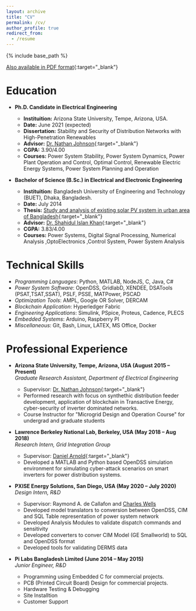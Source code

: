 ```yaml
---
layout: archive
title: "CV"
permalink: /cv/
author_profile: true
redirect_from:
  - /resume
---
```


{% include base_path %}

[Also available in PDF format](https://sssaha.github.io/files/CV_Shammya_Saha.pdf){:target="_blank"}

Education
======
- **Ph.D. Candidate in Electrical Engineering**
  - **Instituition:** Arizona State University, Tempe, Arizona, USA.
  - **Date:** June 2021 (expected)
  - **Dissertation:** Stability and Security of Distribution Networks with High-Penetration Renewables
  - **Advisor:** [Dr. Nathan Johnson](https://sustainability.asu.edu/person/nathan-johnson/){:target="_blank"}
  - **CGPA:** 3.90/4.00 
  - **Courses:** Power System Stability, Power System Dynamics, Power Plant Operation and Control, Optimal Control, Renewable Electric Energy Systems, Power System Planning and Operation

- **Bachelor of Science (B.Sc.) in Electrical and Electronic Engineering**
  - **Instituition:** Bangladesh University of Engineering and Technology (BUET), Dhaka, Bangladesh.
  - **Date:** July 2014
  - **Thesis:** [Study and analysis of existing solar PV system in urban area of Bangladesh](https://ieeexplore.ieee.org/document/7026965){:target="_blank"}
  - **Advisor:** [Dr. Shahidul Islan Khan](https://www.bracu.ac.bd/about/people/shahidul-islam-khan-phd){:target="_blank"}
  - **CGPA:** 3.83/4.00 
  - **Courses:** Power Systems, Digital Signal Processing, Numerical Analysis ,OptoElectronics ,Control System, Power System Analysis


Technical Skills
======
- *Programming Languages*: Python, MATLAB, NodeJS, C, Java, C# 
- *Power System Software*:  OpenDSS, GridlabD, XENDEE, DSATools (PSAT,TSAT,SSAT), PSLF, PSSE, MATPower, PSCAD
- *Optimization Tools*:  AMPL, Google OR Solver, DERCAM
- *Blockchain Application*: Hyperledger Fabric
- *Engineering Applications*: Simulink, PSpice, Proteus, Cadence, PLECS
- *Embedded Systems*: Arduino, Raspberry PI
- *Miscellaneous*:  Git, Bash, Linux, LATEX, MS Office, Docker 


Professional Experience
======
- **Arizona State University, Tempe, Arizona, USA (August 2015 – Present)**<br>
*Graduate Research Assistant, Department of Electrical Engineering*
  - Supervisor: [Dr. Nathan Johnson](https://sustainability.asu.edu/person/nathan-johnson/){:target="_blank"} 
  - Performed research with focus on synthethic distribution feeder development, application of blockchain in Transactive Energy, cyber-security of inverter dominated networks.
  <!-- - Published 2 journals and 4 conference papers so far.<br> -->
  - Course Instructor for "Microgrid Design and Operation Course" for undergrad and graduate students
  <!-- - Instructed 50 students on average each year in MATLAB.   -->
- **Lawrence Berkeley National Lab, Berkeley, USA (May 2018 – Aug 2018)**<br>
*Research Intern, Grid Integration Group*
  - Supervisor: [Daniel Arnold](https://eta.lbl.gov/people/daniel-arnold){:target="_blank"}
  - Developed a MATLAB and Python based OpenDSS simulation environment for simulating cyber-attack scenarios on smart inverters for power distribution systems.
- **PXISE Energy Solutions, San Diego, USA (May 2020 – July 2020)**<br>
*Design Intern, R&D*
  - Supervisor: Raymond A. de Callafon and [Charles Wells](https://www.linkedin.com/in/charles-wells-1807a15b/)
  - Developed model translators to conversion between OpenDSS, CIM and SQL Table representation of power system network
  - Developed Analysis Modules to validate dispatch commands and sensitivity 
  - Developed converters to conver CIM Model (GE Smallworld) to SQL and OpenDSS format
  - Developed tools for validating DERMS data


- **Pi Labs Bangladesh Limited  (June 2014 – May 2015)**<br>
*Junior Engineer, R&D*
  - Programming using Embedded C for commercial projects.
  - PCB (Printed Circuit Board) Design for commercial projects.
  - Hardware Testing & Debugging
  - Site Installtion
  - Customer Support  




















<!-- Research Experience
======
- Details of my research can be found in the page [Research](https://samrat-nath.github.io/research/)
- Full list of publications is avaialble in the page [Publications](https://samrat-nath.github.io/publications/) -->

<!--
Selected Publications
======
  <ul>{% for post in site.publications %}
    {% include archive-single-cv.html %}
  {% endfor %}</ul>
-->  

<!-- Academic Awards & Scholarships
======
- *Dean’s List Award, BUET (2010 – 2012)*
  - Obtained Honors (3.75) grade point in junior and senior years.
- *University Admission Test Excellency Scholarship, BUET (2009)*
  - Ranked in top 1% among 7000+ applicants in undergraduate admission test.
- *Dhaka Education Board Scholarship, Ministry of Education, Bangladesh (2008)*
  - For excellence in Higher Secondary School Certificate Examination (H.S.C).
- *Perfect Attendance Certificate, Notre Dame College, Dhaka, Bangladesh (2006-2008)*
  - Maintained 100% class attendance in higher secondary school. -->

<!-- Leadership Experience
======
- *President, Bangladesh Student Organization at the UA (Jun 2017 – May 2018)*
  - Managed a registered student organization of 37 Bangladeshi students.
  - Organized an annual cultural event with 130+ guests inculding faculty and students from different countries.

Professional Affiliations
======
- Member, IEEE (Jan 2018 – Dec 2019)
- Member, IEEE Young Professionals (Jan 2018 – Dec 2019)
- Member, IEEE Signal Processing Society (Jan 2019 – Dec 2019) -->

